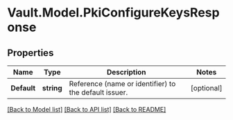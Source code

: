 # Vault.Model.PkiConfigureKeysResponse

## Properties

Name | Type | Description | Notes
------------ | ------------- | ------------- | -------------
**Default** | **string** | Reference (name or identifier) to the default issuer. | [optional] 

[[Back to Model list]](../README.md#documentation-for-models) [[Back to API list]](../README.md#documentation-for-api-endpoints) [[Back to README]](../README.md)

